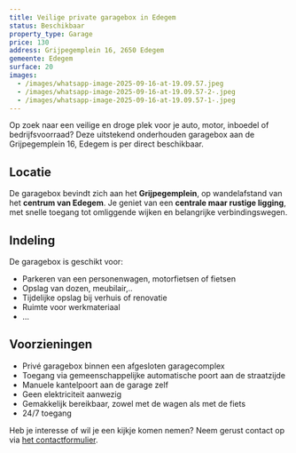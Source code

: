 ```yaml
---
title: Veilige private garagebox in Edegem
status: Beschikbaar
property_type: Garage
price: 130
address: Grijpegemplein 16, 2650 Edegem
gemeente: Edegem
surface: 20
images:
  - /images/whatsapp-image-2025-09-16-at-19.09.57.jpeg
  - /images/whatsapp-image-2025-09-16-at-19.09.57-2-.jpeg
  - /images/whatsapp-image-2025-09-16-at-19.09.57-1-.jpeg
---
```

Op zoek naar een veilige en droge plek voor je auto, motor, inboedel of bedrijfsvoorraad? Deze uitstekend onderhouden garagebox aan de Grijpegemplein 16, Edegem is per direct beschikbaar.

## Locatie

De garagebox bevindt zich aan het **Grijpegemplein**, op wandelafstand van het **centrum van Edegem**. Je geniet van een **centrale maar rustige ligging**, met snelle toegang tot omliggende wijken en belangrijke verbindingswegen.

## Indeling

De garagebox is geschikt voor: 

* Parkeren van een personenwagen, motorfietsen of fietsen
* Opslag van dozen, meubilair,.. 
* Tijdelijke opslag bij verhuis of renovatie
* Ruimte voor werkmateriaal
* ...

## Voorzieningen

* Privé garagebox binnen een afgesloten garagecomplex
* Toegang via gemeenschappelijke automatische poort aan de straatzijde
* Manuele kantelpoort aan de garage zelf
* Geen elektriciteit aanwezig
* Gemakkelijk bereikbaar, zowel met de wagen als met de fiets
* 24/7 toegang

Heb je interesse of wil je een kijkje komen nemen? Neem gerust contact op via [het contactformulier](https://xandria-bv.web.app/contact/).
